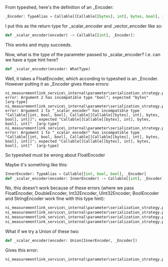 From typeshed, here's the definition of an _Encoder:

```python
_Encoder: TypeAlias = Callable[[Callable[[bytes], int], bytes, bool], int]
``````

I put this as the return type for _scalar_encoder and _vector_encoder like so:
```python
def _scalar_encoder(encoder) -> Callable[[int], _Encoder]:
```

This works and mypy succeeds.

Now, what is the type of the parameter passed to _scalar_encoder? I.e. can we have a type hint here?
```python
def _scalar_encoder(encoder: WhatType)
```

Well, it takes a FloatEncoder, which according to typeshed is an _Encoder. However putting it as _Encoder gives these errors:

```shell
ni_measurementlink_service\_internal\parameter\serialization_strategy.py:30: error: Argument 2 has incompatible type "bool"; expected "bytes"  [arg-type]
ni_measurementlink_service\_internal\parameter\serialization_strategy.py:116: error: Argument 1 to "_scalar_encoder" has incompatible type "Callable[[int, bool, bool], Callable[[Callable[[bytes], int], bytes, bool], int]]"; expected "Callable[[Callable[[bytes], int], bytes, bool], int]"  [arg-type]     
ni_measurementlink_service\_internal\parameter\serialization_strategy.py:117: error: Argument 1 to "_scalar_encoder" has incompatible type "Callable[[int, bool, bool], Callable[[Callable[[bytes], int], bytes, bool], int]]"; expected "Callable[[Callable[[bytes], int], bytes, bool], int]"  [arg-type]
```

So typeshed must be wrong about FloatEncoder

Maybe it's something like this:

```python
InnerEncoder: TypeAlias = Callable[[int, bool, bool], _Encoder]
def _scalar_encoder(encoder: InnerEncoder) -> Callable[[int], _Encoder]:
```

No, this doesn't work because of these errors (where we pass FloatEncoder, DoubleEncoder, Int32Encoder, UInt32Encoder; BoolEncoder and StringEncoder work fine with this type hint):
```bat
ni_measurementlink_service\_internal\parameter\serialization_strategy.py:113: error: Argument 1 to "_scalar_encoder" has incompatible type "Callable[[Callable[[bytes], int], bytes, bool], int]"; expected "Callable[[int, bool, bool], Callable[[Callable[[bytes], int], bytes, bool], int]]"  [arg-type]
ni_measurementlink_service\_internal\parameter\serialization_strategy.py:114: error: Argument 1 to "_scalar_encoder" has incompatible type "Callable[[Callable[[bytes], int], bytes, bool], int]"; expected "Callable[[int, bool, bool], Callable[[Callable[[bytes], int], bytes, bool], int]]"  [arg-type]
ni_measurementlink_service\_internal\parameter\serialization_strategy.py:115: error: Argument 1 to "_scalar_encoder" has incompatible type "Callable[[Callable[[bytes], int], bytes, bool], int]"; expected "Callable[[int, bool, bool], Callable[[Callable[[bytes], int], bytes, bool], int]]"  [arg-type]
ni_measurementlink_service\_internal\parameter\serialization_strategy.py:116: error: Argument 1 to "_scalar_encoder" has incompatible type "Callable[[Callable[[bytes], int], bytes, bool], int]"; expected "Callable[[int, bool, bool], Callable[[Callable[[bytes], int], bytes, bool], int]]"  [arg-type]
```

What if we try a Union of these two:
```python
def _scalar_encoder(encoder: Union[InnerEncoder, _Encoder])
```

Gives this error:
```bat
ni_measurementlink_service\_internal\parameter\serialization_strategy.py:31: error: Argument 2 has incompatible type "bool"; expected "bytes"  [arg-type]
```
